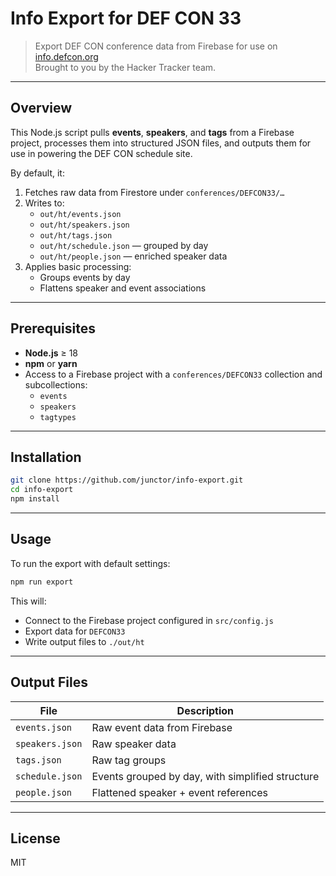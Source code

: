 # Info Export for DEF CON 33

> Export DEF CON conference data from Firebase for use on [info.defcon.org](https://info.defcon.org)  
> Brought to you by the Hacker Tracker team.

---

## Overview

This Node.js script pulls **events**, **speakers**, and **tags** from a Firebase project, processes them into structured JSON files, and outputs them for use in powering the DEF CON schedule site.

By default, it:

1. Fetches raw data from Firestore under `conferences/DEFCON33/…`
2. Writes to:
   - `out/ht/events.json`
   - `out/ht/speakers.json`
   - `out/ht/tags.json`
   - `out/ht/schedule.json` — grouped by day
   - `out/ht/people.json` — enriched speaker data
3. Applies basic processing:
   - Groups events by day
   - Flattens speaker and event associations

---

## Prerequisites

- **Node.js** ≥ 18
- **npm** or **yarn**
- Access to a Firebase project with a `conferences/DEFCON33` collection and subcollections:
  - `events`
  - `speakers`
  - `tagtypes`

---

## Installation

```bash
git clone https://github.com/junctor/info-export.git
cd info-export
npm install
```

---

## Usage

To run the export with default settings:

```bash
npm run export
```

This will:

- Connect to the Firebase project configured in `src/config.js`
- Export data for `DEFCON33`
- Write output files to `./out/ht`

---

## Output Files

| File            | Description                                      |
| --------------- | ------------------------------------------------ |
| `events.json`   | Raw event data from Firebase                     |
| `speakers.json` | Raw speaker data                                 |
| `tags.json`     | Raw tag groups                                   |
| `schedule.json` | Events grouped by day, with simplified structure |
| `people.json`   | Flattened speaker + event references             |

---

## License

MIT
